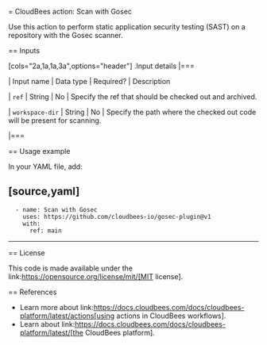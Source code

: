= CloudBees action: Scan with Gosec

Use this action to perform static application security testing (SAST) on a repository with the Gosec scanner.

== Inputs

[cols="2a,1a,1a,3a",options="header"]
.Input details
|===

| Input name
| Data type
| Required?
| Description


| `ref`
| String
| No
| Specify the ref that should be checked out and archived.

| `workspace-dir`
| String
| No
| Specify the path where the checked out code will be present for scanning.

|===

== Usage example

In your YAML file, add:

[source,yaml]
----

      - name: Scan with Gosec
        uses: https://github.com/cloudbees-io/gosec-plugin@v1
        with:
          ref: main

----

== License

This code is made available under the 
link:https://opensource.org/license/mit/[MIT license].

== References

* Learn more about link:https://docs.cloudbees.com/docs/cloudbees-platform/latest/actions[using actions in CloudBees workflows].
* Learn about link:https://docs.cloudbees.com/docs/cloudbees-platform/latest/[the CloudBees platform].


